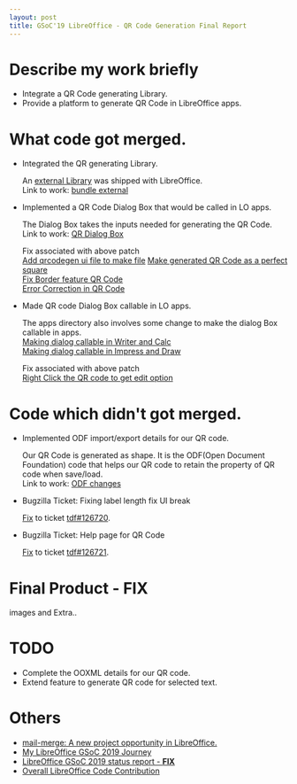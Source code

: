 ```yaml
---
layout: post
title: GSoC'19 LibreOffice - QR Code Generation Final Report
---
```


# Describe my work briefly

* Integrate a QR Code generating Library.
* Provide a platform to generate QR Code in LibreOffice apps.

# What code got merged.

* Integrated the QR generating Library.
    
    An [external Library][nayuki's-library] was shipped with LibreOffice.  
    Link to work: [bundle external](https://gerrit.libreoffice.org/#/c/73302/)  

* Implemented a QR Code Dialog Box that would be called in LO apps.

    The Dialog Box takes the inputs needed for generating the QR Code.  
    Link to work: [QR Dialog Box](https://gerrit.libreoffice.org/#/c/74167/)  

    Fix associated with above patch  
    [Add qrcodegen ui file to make file](https://gerrit.libreoffice.org/#/c/76376/)
    [Make generated QR Code as a perfect square](https://gerrit.libreoffice.org/#/c/76954/)   
    [Fix Border feature QR Code](https://gerrit.libreoffice.org/#/c/76953/)  
    [Error Correction in QR Code](https://gerrit.libreoffice.org/#/c/76958/)    

* Made QR code Dialog Box callable in LO apps.

    The apps directory also involves some change to make the dialog Box callable in apps.  
    [Making dialog callable in Writer and Calc](https://gerrit.libreoffice.org/#/c/74598/)  
    [Making dialog callable in Impress and Draw](https://gerrit.libreoffice.org/#/c/77438/)  

    Fix associated with above patch  
    [Right Click the QR code to get edit option](https://gerrit.libreoffice.org/#/c/76957/)    

# Code which didn't got merged.

* Implemented ODF import/export details for our QR code.

    Our QR Code is generated as shape. It is the ODF(Open Document Foundation) code that helps our QR code to retain the property of QR code when save/load.  
    Link to work: [ODF changes](https://gerrit.libreoffice.org/#/c/74853/)  

* Bugzilla Ticket: Fixing label length fix UI break

    [Fix](https://gerrit.libreoffice.org/#/c/77751/) to ticket [tdf#126720](https://bugs.documentfoundation.org/show_bug.cgi?id=126720).   

* Bugzilla Ticket: Help page for QR Code  

    [Fix](https://gerrit.libreoffice.org/#/c/77851/) to ticket [tdf#126721](https://bugs.documentfoundation.org/show_bug.cgi?id=126721). 

# Final Product - FIX

images and Extra..

# TODO

* Complete the OOXML details for our QR code.
* Extend feature to generate QR code for selected text.

# Others

* [mail-merge: A new project opportunity in LibreOffice.][tdf#87195]
* [My LibreOffice GSoC 2019 Journey](/gsoc-2019)
* [LibreOffice GSoC 2019 status report - **FIX**][status-report]
* [Overall LibreOffice Code Contribution][GSoC-commit]

[nayuki's-library]: https://github.com/nayuki/QR-Code-generator
[tdf#87195]: https://bugs.documentfoundation.org/show_bug.cgi?id=87195
[GSoC-commit]: https://gerrit.libreoffice.org/#/q/shubham+goyal
[status-report]: http://document-foundation-mail-archive.969070.n3.nabble.com/template/NamlServlet.jtp?macro=search_page&node=1621684&query=week+report+shubham+goyal&days=0
